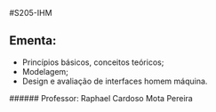# S205 - IHM 

## Ementa: 
- Princípios básicos, conceitos teóricos;
- Modelagem;
- Design e avaliação de interfaces homem máquina. 

 ###### Professor: Raphael Cardoso Mota Pereira
